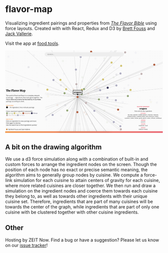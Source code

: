 # flavor-map

Visualizing ingredient pairings and properties from [*The Flavor Bible*](https://www.amazon.com/Flavor-Bible-Essential-Creativity-Imaginative/dp/0316118400) using force layouts. Created with with React, Redux and D3 by [Brett Fouss](https://github.com/brettfouss) and [Jack Vallerie](https://github.com/jackvallerie).

Visit the app at [food.tools](https://food.tools).

![Flavor Map screenshot](./preview.png)

## A bit on the drawing algorithm

We use a d3 force simulation along with a combination of built-in and custom forces to arrange the ingredient nodes on the screen. Though the position of each node has no exact or precise semantic meaning, the algorithm aims to generally group nodes by cuisine. We compute a force-link simulation for each cuisine to attain centers of gravity for each cuisine, where more related cuisines are closer together. We then run and draw a simulation on the ingredient nodes and coerce them towards each cuisine they belong to, as well as towards other ingredients with their unique cuisine set. Therefore, ingredients that are part of many cuisines will be towards the center of the graph, while ingredients that are part of only one cuisine with be clustered together with other cuisine ingredients.

## Other

Hosting by ZEIT Now.
Find a bug or have a suggestion? Please let us know on our [issue tracker](https://github.com/food-tools/flavor-map/issues)!
